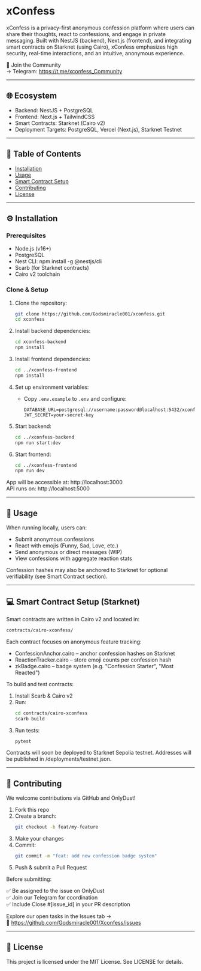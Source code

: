 # xConfess

xConfess is a privacy-first anonymous confession platform where users can share their thoughts, react to confessions, and engage in private messaging. Built with NestJS (backend), Next.js (frontend), and integrating smart contracts on Starknet (using Cairo), xConfess emphasizes high security, real-time interactions, and an intuitive, anonymous experience.

📣 Join the Community  
→ Telegram: https://t.me/xconfess_Community

---

## 🌐 Ecosystem

- Backend: NestJS + PostgreSQL  
- Frontend: Next.js + TailwindCSS  
- Smart Contracts: Starknet (Cairo v2)  
- Deployment Targets: PostgreSQL, Vercel (Next.js), Starknet Testnet

---

## 📁 Table of Contents

- [Installation](#installation)
- [Usage](#usage)
- [Smart Contract Setup](#smart-contract-setup)
- [Contributing](#contributing)
- [License](#license)

---

## ⚙️ Installation

### Prerequisites

- Node.js (v16+)
- PostgreSQL
- Nest CLI: npm install -g @nestjs/cli
- Scarb (for Starknet contracts)
- Cairo v2 toolchain

### Clone & Setup

1. Clone the repository:
   ```bash
   git clone https://github.com/Godsmiracle001/xconfess.git
   cd xconfess
   ```

2. Install backend dependencies:
   ```bash
   cd xconfess-backend
   npm install
   ```

3. Install frontend dependencies:
   ```bash
   cd ../xconfess-frontend
   npm install
   ```

4. Set up environment variables:
   - Copy `.env.example` to `.env` and configure:
     ```env
     DATABASE_URL=postgresql://username:password@localhost:5432/xconfess
     JWT_SECRET=your-secret-key
     ```

5. Start backend:
   ```bash
   cd ../xconfess-backend
   npm run start:dev
   ```

6. Start frontend:
   ```bash
   cd ../xconfess-frontend
   npm run dev
   ```

App will be accessible at: http://localhost:3000  
API runs on: http://localhost:5000

---

## 🧲 Usage

When running locally, users can:

- Submit anonymous confessions
- React with emojis (Funny, Sad, Love, etc.)
- Send anonymous or direct messages (WIP)
- View confessions with aggregate reaction stats

Confession hashes may also be anchored to Starknet for optional verifiability (see Smart Contract section).

---

## 💻 Smart Contract Setup (Starknet)

Smart contracts are written in Cairo v2 and located in:

```bash
contracts/cairo-xconfess/
```

Each contract focuses on anonymous feature tracking:

- ConfessionAnchor.cairo – anchor confession hashes on Starknet
- ReactionTracker.cairo – store emoji counts per confession hash
- zkBadge.cairo – badge system (e.g. "Confession Starter", "Most Reacted")

To build and test contracts:

1. Install Scarb & Cairo v2
2. Run:
   ```bash
   cd contracts/cairo-xconfess
   scarb build
   ```
3. Run tests:
   ```bash
   pytest
   ```

Contracts will soon be deployed to Starknet Sepolia testnet. Addresses will be published in /deployments/testnet.json.

---

## 🤝 Contributing

We welcome contributions via GitHub and OnlyDust!

1. Fork this repo
2. Create a branch:
   ```bash
   git checkout -b feat/my-feature
   ```
3. Make your changes
4. Commit:
   ```bash
   git commit -m "feat: add new confession badge system"
   ```
5. Push & submit a Pull Request

Before submitting:

✅ Be assigned to the issue on OnlyDust  
✅ Join our Telegram for coordination  
✅ Include Close #[issue_id] in your PR description

Explore our open tasks in the Issues tab →  
🔗 https://github.com/Godsmiracle001/Xconfess/issues

---

## 📜 License

This project is licensed under the MIT License. See LICENSE for details.
